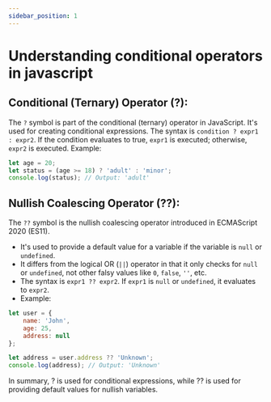 ```yaml
---
sidebar_position: 1
---
```

#  Understanding conditional operators in javascript

## Conditional (Ternary) Operator (?):
The `?` symbol is part of the conditional (ternary) operator in JavaScript. It's used for creating conditional expressions.
The syntax is `condition ? expr1 : expr2`. If the condition evaluates to true, `expr1` is executed; otherwise, `expr2` is executed.
Example:
```js
let age = 20;
let status = (age >= 18) ? 'adult' : 'minor';
console.log(status); // Output: 'adult'
```
## Nullish Coalescing Operator (??):

The `??` symbol is the nullish coalescing operator introduced in ECMAScript 2020 (ES11).
- It's used to provide a default value for a variable if the variable is `null` or `undefined`.
- It differs from the logical OR (`||`) operator in that it only checks for `null` or `undefined`, not other falsy values like `0`, `false`, `''`, etc.
- The syntax is `expr1 ?? expr2`. If `expr1` is `null` or `undefined`, it evaluates to `expr2`.
- Example:
```js
let user = {
    name: 'John',
    age: 25,
    address: null
};

let address = user.address ?? 'Unknown';
console.log(address); // Output: 'Unknown'
```
In summary, ? is used for conditional expressions, while ?? is used for providing default values for nullish variables.